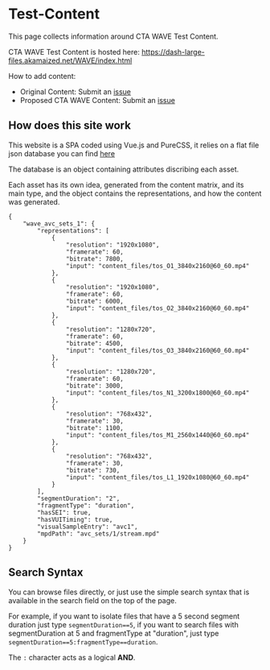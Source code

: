 # Test-Content

This page collects information around CTA WAVE Test Content.

CTA WAVE Test Content is hosted here: https://dash-large-files.akamaized.net/WAVE/index.html


How to add content:
* Original Content: Submit an [issue](https://github.com/cta-wave/Test-Content/issues/new&labels=proposed-original)
* Proposed CTA WAVE Content: Submit an [issue](https://github.com/cta-wave/Test-Content/issue/new&labels=proposed-wave-content) 

## How does this site work

This website is a SPA coded using Vue.js and PureCSS, it relies on a flat file json database you can find [here](http://dash.akamaized.net/WAVE/js/app.js)

The database is an object containing attributes discribing each asset.

Each asset has its own idea, generated from the content matrix, and its main type, and the object contains the representations, and how the content was generated.

```
{
    "wave_avc_sets_1": {
        "representations": [
            {
                "resolution": "1920x1080",
                "framerate": 60,
                "bitrate": 7800,
                "input": "content_files/tos_O1_3840x2160@60_60.mp4"
            },
            {
                "resolution": "1920x1080",
                "framerate": 60,
                "bitrate": 6000,
                "input": "content_files/tos_O2_3840x2160@60_60.mp4"
            },
            {
                "resolution": "1280x720",
                "framerate": 60,
                "bitrate": 4500,
                "input": "content_files/tos_O3_3840x2160@60_60.mp4"
            },
            {
                "resolution": "1280x720",
                "framerate": 60,
                "bitrate": 3000,
                "input": "content_files/tos_N1_3200x1800@60_60.mp4"
            },
            {
                "resolution": "768x432",
                "framerate": 30,
                "bitrate": 1100,
                "input": "content_files/tos_M1_2560x1440@60_60.mp4"
            },
            {
                "resolution": "768x432",
                "framerate": 30,
                "bitrate": 730,
                "input": "content_files/tos_L1_1920x1080@60_60.mp4"
            }
        ],
        "segmentDuration": "2",
        "fragmentType": "duration",
        "hasSEI": true,
        "hasVUITiming": true,
        "visualSampleEntry": "avc1",
        "mpdPath": "avc_sets/1/stream.mpd"
    }
}
```

## Search Syntax

You can browse files directly, or just use the simple search syntax that is available in the search field on the top of the page.

For example, if you want to isolate files that have a 5 second segment duration just type `segmentDuration==5`,
if you want to search files with segmentDuration at 5 and fragmentType at "duration", just type `segmentDuration==5:fragmentType==duration`.

The `:` character acts as a logical **AND**.